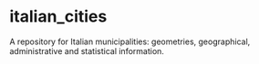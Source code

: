 # italian_cities
A repository for Italian municipalities: geometries, geographical, administrative and statistical information.
